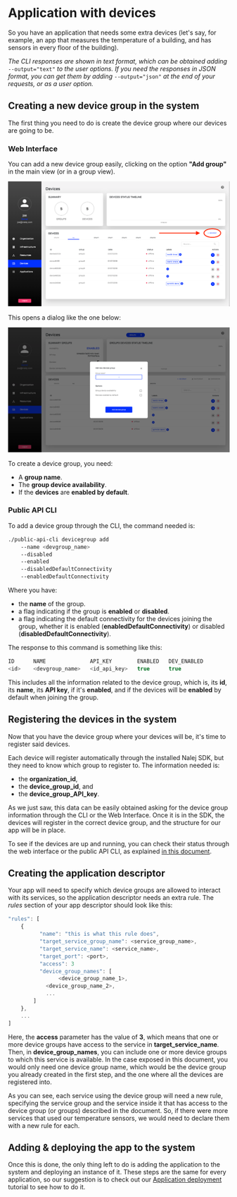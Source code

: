# Application with devices

So you have an application that needs some extra devices \(let's say, for example, an app that measures the temperature of a building, and has sensors in every floor of the building\).

_The CLI responses are shown in text format, which can be obtained adding_ `--output="text"` _to the user options. If you need the responses in JSON format, you can get them by adding_ `--output="json"` _at the end of your requests, or as a user option._

## Creating a new device group in the system

The first thing you need to do is create the device group where our devices are going to be.

### Web Interface

You can add a new device group easily, clicking on the option **"Add group"** in the main view \(or in a group view\).

![The &quot;Add Group&quot; option in the main Devices view](../.gitbook/assets/dev_add_devgroup_prev.png)

This opens a dialog like the one below:

![Device group add dialog](../.gitbook/assets/dev_add_devgroup.png)

To create a device group, you need:

* A **group name**.
* The **group device availability**.
* If the **devices** are **enabled by default**.

### Public API CLI

To add a device group through the CLI, the command needed is:

```bash
./public-api-cli devicegroup add
    --name <devgroup_name>
    --disabled
    --enabled
    --disabledDefaultConnectivity
    --enabledDefaultConnectivity
```

Where you have:

* the **name** of the group.
* a flag indicating if the group is **enabled** or **disabled**.
* a flag indicating the default connectivity for the devices joining the group, whether it is enabled \(**enabledDefaultConnectivity**\) or disabled \(**disabledDefaultConnectivity**\).

The response to this command is something like this:

```javascript
ID      NAME              API_KEY        ENABLED   DEV_ENABLED
<id>    <devgroup_name>   <id_api_key>   true      true
```

This includes all the information related to the device group, which is, its **id**, its **name**, its **API key**, if it's **enabled**, and if the devices will be **enabled** by default when joining the group.

## Registering the devices in the system

Now that you have the device group where your devices will be, it's time to register said devices.

Each device will register automatically through the installed Nalej SDK, but they need to know which group to register to. The information needed is:

* the **organization\_id**,
* the **device\_group\_id**, and
* the **device\_group\_API\_key**.

As we just saw, this data can be easily obtained asking for the device group information through the CLI or the Web Interface. Once it is in the SDK, the devices will register in the correct device group, and the structure for our app will be in place.

To see if the devices are up and running, you can check their status through the web interface or the public API CLI, as explained [in this document](../devices/devices-1.md).

## Creating the application descriptor

Your app will need to specify which device groups are allowed to interact with its services, so the application descriptor needs an extra rule. The _rules_ section of your app descriptor should look like this:

```javascript
"rules": [
    {     
          "name": "this is what this rule does",       
          "target_service_group_name": <service_group_name>,       
          "target_service_name": <service_name>,
          "target_port": <port>,       
          "access": 3
          "device_group_names": [
                <device_group_name_1>,
            <device_group_name_2>,
            ...
        ]
    },    
    ...
]
```

Here, the **access** parameter has the value of **3**, which means that one or more device groups have access to the service in **target\_service\_name**. Then, in **device\_group\_names**, you can include one or more device groups to which this service is available. In the case exposed in this document, you would only need one device group name, which would be the device group you already created in the first step, and the one where all the devices are registered into.

As you can see, each service using the device group will need a new rule, specifying the service group and the service inside it that has access to the device group \(or groups\) described in the document. So, if there were more services that used our temperature sensors, we would need to declare them with a new rule for each.

## Adding & deploying the app to the system

Once this is done, the only thing left to do is adding the application to the system and deploying an instance of it. These steps are the same for every application, so our suggestion is to check out our [Application deployment](appdeployment_wclusters.md) tutorial to see how to do it.

